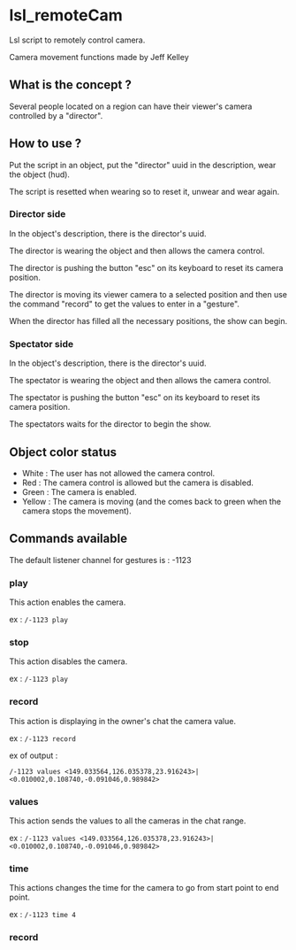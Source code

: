 # lsl_remoteCam
Lsl script to remotely control camera.

Camera movement functions made by Jeff Kelley

## What is the concept ?
Several people located on a region can have their viewer's camera controlled by a "director".

## How to use ?
Put the script in an object, put the "director" uuid in the description, wear the object (hud).

The script is resetted when wearing so to reset it, unwear and wear again.

### Director side
In the object's description, there is the director's uuid.

The director is wearing the object and then allows the camera control.

The director is pushing the button "esc" on its keyboard to reset its camera position.

The director is moving its viewer camera to a selected position and then use the command "record" to get the values to enter in a "gesture".

When the director has filled all the necessary positions, the show can begin.

### Spectator side
In the object's description, there is the director's uuid.

The spectator is wearing the object and then allows the camera control.

The spectator is pushing the button "esc" on its keyboard to reset its camera position.

The spectators waits for the director to begin the show.

## Object color status
  * White : The user has not allowed the camera control.
  * Red : The camera control is allowed but the camera is disabled.
  * Green : The camera is enabled.
  * Yellow : The camera is moving (and the comes back to green when the camera stops the movement).

## Commands available
The default listener channel for gestures is : -1123

### play
This action enables the camera.

ex : `/-1123 play`

### stop
This action disables the camera.

ex : `/-1123 play`

### record
This action is displaying in the owner's chat the camera value.

ex : `/-1123 record`

ex of output :

`/-1123 values <149.033564,126.035378,23.916243>|<0.010002,0.108740,-0.091046,0.989842>`

### values
This action sends the values to all the cameras in the chat range.

ex : `/-1123 values <149.033564,126.035378,23.916243>|<0.010002,0.108740,-0.091046,0.989842>`

### time
This actions changes the time for the camera to go from start point to end point.

ex : `/-1123 time 4`


### record
